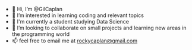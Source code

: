 - 👋 Hi, I’m @GilCaplan
- 👀 I’m interested in learning coding and relevant topics
- 🌱 I'm currently a student studying Data Science
- 💞️ I’m looking to collaborate on small projects and learning new areas in the programming world
- 📫 feel free to email me at rockycaplan@gmail.com

<!---
GilCaplan/GilCaplan is a ✨ special ✨ repository because its `README.md` (this file) appears on your GitHub profile.
You can click the Preview link to take a look at your changes.
--->
